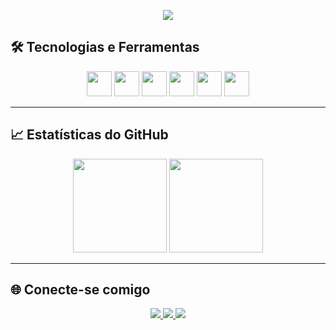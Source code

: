<p align="center">
  <img src="https://readme-typing-svg.herokuapp.com?font=WDXL+Lubrifont+TC&pause=1000&color=228A07&background=000000&width=435&lines=Seja+bem+vindo+ao+meu+perfil+Github!;Meu+nome+%C3%A9+Nathan;Apaixonado+por+tecnologia;Amante+de+caf%C3%A9;%3A)" />
</p>


## 🛠️ Tecnologias e Ferramentas

<div align="center">
  <img src="https://cdn.jsdelivr.net/gh/devicons/devicon/icons/javascript/javascript-original.svg" width="40" />
  <img src="https://cdn.jsdelivr.net/gh/devicons/devicon/icons/python/python-original.svg" width="40" />
  <img src="https://cdn.jsdelivr.net/gh/devicons/devicon/icons/nodejs/nodejs-original.svg" width="40" />
  <img src="https://cdn.jsdelivr.net/gh/devicons/devicon/icons/html5/html5-original.svg" width="40" />
  <img src="https://cdn.jsdelivr.net/gh/devicons/devicon/icons/css3/css3-original.svg" width="40" />
  <img src="https://cdn.jsdelivr.net/gh/devicons/devicon/icons/git/git-original.svg" width="40" />
</div>

---

## 📈 Estatísticas do GitHub

<p align="center">
  <img src="https://github-readme-stats.vercel.app/api?username=Psiconaut4&show_icons=true&theme=radical" height="150"/>
  <img src="https://github-readme-stats.vercel.app/api/top-langs/?username=Psiconaut4&layout=compact&theme=radical" height="150"/>
</p>

---

## 🌐 Conecte-se comigo

<p align="center">
  <a href="https://www.linkedin.com/in/nathan-g-farias/" target="_blank">
    <img src="https://img.shields.io/badge/LinkedIn-0077B5?style=for-the-badge&logo=linkedin&logoColor=white"/>
  </a>
  <a href="mailto:psiconaut4tech@gmail.com">
    <img src="https://img.shields.io/badge/Email-D14836?style=for-the-badge&logo=gmail&logoColor=white"/>
  </a>
  <a href="https://portfolio.psiconaut4.com.br" target="_blank">
    <img src="https://img.shields.io/badge/Portfólio-FF5722?style=for-the-badge&logo=Firefox&logoColor=white"/>
  </a>
</p>
